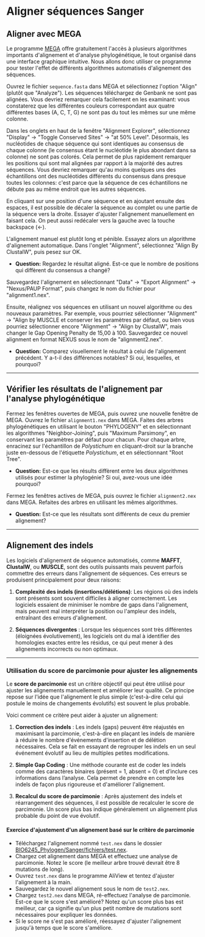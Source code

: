 # Aligner séquences Sanger

## Aligner avec MEGA

Le programme [MEGA](https://www.megasoftware.net/) offre gratuitement l'accès à plusieurs algorithmes 
importants d'alignement et d'analyse phylogénétique, le tout organisé dans une interface graphique intuitive. 
Nous allons donc utiliser ce programme pour tester l'effet de différents algorithmes automatisés d'alignement 
des séquences.

Ouvrez le fichier `sequence.fasta` dans MEGA et sélectionnez l'option "Align" (plutôt que "Analyze"). Les 
séquences téléchargez de Genbank ne sont pas alignées. Vous devriez remarquer cela facilement en les 
examinant: vous constaterez que les différentes couleurs correspondant aux quatre différentes bases (A, C, 
T, G) ne sont pas du tout les mêmes sur une même colonne.

Dans les onglets en haut de la fenêtre "Alignment Explorer", sélectionnez "Display" -> "Toggle Conserved 
Sites" -> "at 50% Level". Désormais, les nucléotides de chaque séquence qui sont identiques au consensus 
de chaque colonne (le consensus étant le nucléotide le plus abondant dans sa colonne) ne sont pas colorés. 
Cela permet de plus rapidement remarquer les positions qui sont mal alignées par rapport à la majorité des 
autres séquences. Vous devriez remarquer qu'au moins quelques uns des échantillons ont des nucléotides 
différents du consensus dans presque toutes les colonnes: c'est parce que la séquence de ces échantillons ne 
débute pas au même endroit que les autres séquences.

En cliquant sur une position d'une séquence et en ajoutant ensuite des espaces, il est possible de décaler 
la séquence au complet ou une partie de la séquence vers la droite. Essayer d'ajuster l'alignement 
manuellement en faisant cela. On peut aussi redécaler vers la gauche avec la touche backspace (<-).

L'alignement manuel est plutôt long et pénible. Essayez alors un algorithme d'alignement automatique. Dans 
l'onglet "Alignment", sélectionnez "Align By ClustalW", puis pesez sur OK. 

- **Question:** Regardez le résultat aligné. Est-ce que le nombre de positions qui diffèrent du consensus 
a changé?

Sauvegardez l'alignement en sélectionnant "Data" ->  "Export Alignment" -> "Nexus/PAUP Format", puis changez 
le nom du fichier pour "alignment1.nex".

Ensuite, réalignez vos séquences en utilisant un nouvel algorithme ou des nouveaux paramètres. Par exemple, 
vous pourriez sélectionner "Alignment" -> "Align by MUSCLE et conserver les paramètres par défaut, ou bien 
vous pourriez sélectionner encore "Alignment" -> "Align by ClustalW", mais changer le Gap Opening Penalty 
de 15,00 à 100. Sauvegardez ce nouvel alignment en format NEXUS sous le nom de "alignment2.nex". 

- **Question:** Comparez visuellement le résultat à celui de l'alignement précédent. Y a-t-il des différences 
notables? Si oui, lesquelles, et pourquoi?

---

## Vérifier les résultats de l'alignement par l'analyse phylogénétique

Fermez les fenêtres ouvertes de MEGA, puis ouvrez une nouvelle fenêtre de MEGA. Ouvrez le fichier 
`alignment1.nex` dans MEGA. Faites des arbres phylogénétiques en utilisant le bouton "PHYLOGENY" et en 
sélectionnant les algorithmes "Neighbor-Joining", puis "Maximum Parsimony", en conservant les paramètres 
par défaut pour chacun. Pour chaque arbre, enracinez sur l'échantillon de *Polystichum* en cliquant-droit 
sur la branche juste en-dessous de l'étiquette *Polystichum*, et en sélectionnant "Root Tree".

- **Question:** Est-ce que les résults diffèrent entre les deux algorithmes utilisés pour estimer la 
phylogénie? Si oui, avez-vous une idée pourquoi?

Fermez les fenêtres actives de MEGA, puis ouvrez le fichier `alignment2.nex` dans MEGA. Refaites des arbres 
en utilisant les mêmes algorithmes. 

- **Question:** Est-ce que les résultats sont différents de ceux du premier alignement?

---

## Alignement des indels

Les logiciels d'alignement de séquence automatisés, comme **MAFFT**, **ClustalW**, ou **MUSCLE**, 
sont des outils puissants mais peuvent parfois commettre des erreurs dans l'alignement de 
séquences. Ces erreurs se produisent principalement pour deux raisons:  

1. **Complexité des indels (insertions/délétions)**: Les régions où des indels sont présents sont 
souvent difficiles à aligner correctement. Les logiciels essaient de minimiser le nombre de gaps 
dans l'alignement, mais peuvent mal interpréter la position ou l'ampleur des indels, entraînant 
des erreurs d'alignement.
  
2. **Séquences divergentes** : Lorsque les séquences sont très différentes (éloignées 
évolutivement), les logiciels ont du mal à identifier des homologies exactes entre les résidus, ce 
qui peut mener à des alignements incorrects ou non optimaux.

---

### Utilisation du score de parcimonie pour ajuster les alignements

Le **score de parcimonie** est un critère objectif qui peut être utilisé pour ajuster les 
alignements manuellement et améliorer leur qualité. Ce principe repose sur l'idée que l'alignement 
le plus simple (c'est-à-dire celui qui postule le moins de changements évolutifs) est souvent le 
plus probable.

Voici comment ce critère peut aider à ajuster un alignement:  

1. **Correction des indels** : Les indels (gaps) peuvent être réajustés en maximisant la 
parcimonie, c'est-à-dire en plaçant les indels de manière à réduire le nombre d'événements 
d'insertion et de délétion nécessaires. Cela se fait en essayant de regrouper les indels en un 
seul événement évolutif au lieu de multiples petites modifications.

2. **Simple Gap Coding** : Une méthode courante est de coder les indels comme des caractères 
binaires (présent = 1, absent = 0) et d’inclure ces informations dans l’analyse. Cela permet de 
prendre en compte les indels de façon plus rigoureuse et d'améliorer l'alignement.

3. **Recalcul du score de parcimonie** : Après ajustement des indels et réarrangement des 
séquences, il est possible de recalculer le score de parcimonie. Un score plus bas indique 
généralement un alignement plus probable du point de vue évolutif.

#### Exercice d'ajustement d'un alignement basé sur le critère de parcimonie

- Téléchargez l'alignement nommé `test.nex` dans le dossier 
[BIO6245_Phylogen/Sanger/fichiers/test.nex](Sanger/fichiers/test.nex).  
- Chargez cet alignement dans MEGA et effectuez une analyse de parcimonie. Notez le score (le 
meilleur arbre trouvé devrait être 8 mutations de long).
- Ouvrez `test.nex` dans le programme AliView et tentez d'ajuster l'alignement à la main.
- Sauvegardez le nouvel alignement sous le nom de `test2.nex`.
- Chargez `test2.nex` dans MEGA, ré-effectuez l'analyse de parcimonie. Est-ce que le score s'est 
amélioré? Notez qu'un score plus bas est meilleur, car ça signifie qu'un plus petit nombre de 
mutations sont nécessaires pour expliquer les données.
- Si le score ne s'est pas amélioré, réessayez d'ajuster l'alignement jusqu'à temps que le score 
s'améliore.

